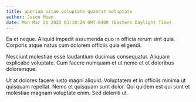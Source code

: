 ```yaml
---
title: aperiam vitae voluptate quaerat voluptate
author: Jason Moen
date: Mon Mar 21 2022 03:10:24 GMT-0400 (Eastern Daylight Time)
---
```

Ea et neque. Aliquid impedit assumenda quo in officia rerum sint quia. Corporis atque natus cum dolorem officiis quia eligendi.

 Nesciunt molestiae esse laudantium ducimus consequatur. Aliquam explicabo voluptate. Cum facere numquam et ut nemo et et doloribus doloremque.

 Ut at dolores facere iusto magni aliquid. Voluptatem et in officiis minima ut quisquam repellat. Nemo et quisquam sunt dolor. Qui quidem est qui sunt et molestiae magnam voluptate enim. Sed deleniti ut.
